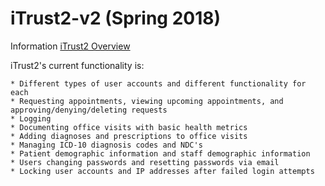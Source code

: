 # iTrust2-v2 (Spring 2018)
Information
[iTrust2 Overview](https://github.ncsu.edu/engr-csc326-staff/iTrust2-v2/wiki)
  

iTrust2's current functionality is:
	
	* Different types of user accounts and different functionality for each
	* Requesting appointments, viewing upcoming appointments, and approving/denying/deleting requests
	* Logging
	* Documenting office visits with basic health metrics
	* Adding diagnoses and prescriptions to office visits
	* Managing ICD-10 diagnosis codes and NDC's
	* Patient demographic information and staff demographic information
	* Users changing passwords and resetting passwords via email
	* Locking user accounts and IP addresses after failed login attempts
